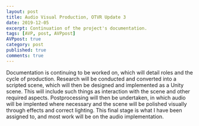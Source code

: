 ```yaml
---
layout: post
title: Audio Visual Production, OTVR Update 3
date: 2019-12-05
excerpt: Continuation of the project's documentation.
tags: [AVP, post, AVPpost]
AVPpost: true
category: post
published: true
comments: true
---
```

Documentation is continuing to be worked on, which will detail roles and the cycle of production. Research will be conducted and converted into a scripted scene, which will then be designed and implemented as a Unity scene. This will include such things as interaction with the scene and other required aspects. Postprocessing will then be undertaken, in which audio will be implented where necessary and the scene will be polished visually through effects and correct lighting. This final stage is what I have been assigned to, and most work will be on the audio implementation.